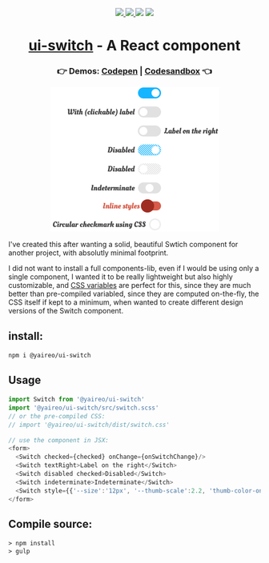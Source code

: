<p align="center">
  <a href='https://www.npmjs.com/package/@yaireo/ui-switch'>
      <img src="https://img.shields.io/npm/v/@yaireo/ui-switch.svg" />
  </a>
  <a href='https://simple.wikipedia.org/wiki/MIT_License'>
      <img src="https://img.shields.io/badge/license-MIT-lightgrey" />
  </a>
  <img src="https://img.shields.io/bundlephobia/minzip/@yaireo/ui-switch" />
  <img src="https://img.shields.io/npm/dw/@yaireo/ui-switch" />
</p>

<h1 align="center">
  <a href='https://yaireo.github.io/ui-switch'>ui-switch</a> - A React component
</h1>

<h3 align="center">
  👉 Demos: <a href='https://codepen.io/vsync/pen/gOrVgXV' target='_blank'>Codepen</a> |
  <a href='https://codesandbox.io/s/ui-switch-demo-page-8ij3p?file=/src/App.js' target='_blank'>Codesandbox</a>
   👈
</h3>

<p align="center">
  <a href='https://codepen.io/vsync/pen/gOrVgXV'>
    <img src="./demo.png?sanitize=true" />
  </a>
<p>

<p>
  I've created this after wanting a solid, beautiful Swtich component for another project, with absolutly minimal footprint.

  I did not want to install a full components-lib, even if I would be using only a single component, I wanted it to be really lightweight
  but also highly customizable, and [CSS variables](https://github.com/yairEO/ui-switch/blob/master/src/switch.scss#L5-L14) are perfect for this, since they are much better than pre-compiled variabled, since they
  are computed on-the-fly, the CSS itself if kept to a minimum, when wanted to create different design versions of the Switch component.
</p>

## install:

```
npm i @yaireo/ui-switch
```

## Usage

```js
import Switch from '@yaireo/ui-switch'
import '@yaireo/ui-switch/src/switch.scss'
// or the pre-compiled CSS:
// import '@yaireo/ui-switch/dist/switch.css'
```

```js
// use the component in JSX:
<form>
  <Switch checked={checked} onChange={onSwitchChange}/>
  <Switch textRight>Label on the right</Switch>
  <Switch disabled checked>Disabled</Switch>
  <Switch indeterminate>Indeterminate</Switch>
  <Switch style={{'--size':'12px', '--thumb-scale':2.2, 'thumb-color-on':'green'}}>Inline styles</Switch>
</form>
```

## Compile source:

```
> npm install
> gulp
```
